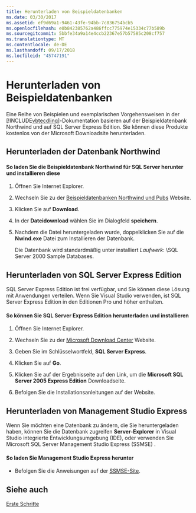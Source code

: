 ```yaml
---
title: Herunterladen von Beispieldatenbanken
ms.date: 03/30/2017
ms.assetid: ef9d69a1-9461-43fe-94bb-7c836754bcb5
ms.openlocfilehash: e0b842385762a486ffcc775974e15334c77b589b
ms.sourcegitcommit: 5bbfe34a9a14e4ccb22367e57b57585c208cf757
ms.translationtype: MT
ms.contentlocale: de-DE
ms.lasthandoff: 09/17/2018
ms.locfileid: "45747191"
---
```

# <a name="downloading-sample-databases"></a>Herunterladen von Beispieldatenbanken
Eine Reihe von Beispielen und exemplarischen Vorgehensweisen in der [!INCLUDE[vbtecdlinq](../../../../../../includes/vbtecdlinq-md.md)]-Dokumentation basieren auf der Beispieldatenbank Northwind und auf SQL Server Express Edition. Sie können diese Produkte kostenlos von der Microsoft Downloadsite herunterladen.  
  
## <a name="downloading-the-northwind-database"></a>Herunterladen der Datenbank Northwind  
  
#### <a name="to-download-and-install-the-northwind-sample-database-for-sql-server"></a>So laden Sie die Beispieldatenbank Northwind für SQL Server herunter und installieren diese  
  
1.  Öffnen Sie Internet Explorer.  
  
2.  Wechseln Sie zu der [Beispieldatenbanken Northwind und Pubs](https://go.microsoft.com/fwlink?linkid=64296) Website.  
  
3.  Klicken Sie auf **Download**.  
  
4.  In der **Dateidownload** wählen Sie im Dialogfeld **speichern**.  
  
5.  Nachdem die Datei heruntergeladen wurde, doppelklicken Sie auf die **Nwind.exe** Datei zum Installieren der Datenbank.  
  
     Die Datenbank wird standardmäßig unter installiert *Laufwerk*: \SQL Server 2000 Sample Databases.  
  
## <a name="downloading-sql-server-express-edition"></a>Herunterladen von SQL Server Express Edition  
 SQL Server Express Edition ist frei verfügbar, und Sie können diese Lösung mit Anwendungen verteilen. Wenn Sie Visual Studio verwenden, ist SQL Server Express Edition in den Editionen Pro und höher enthalten.  
  
#### <a name="to-download-and-install-sql-server-express-edition"></a>So können Sie SQL Server Express Edition herunterladen und installieren  
  
1.  Öffnen Sie Internet Explorer.  
  
2.  Wechseln Sie zu der [Microsoft Download Center](https://go.microsoft.com/fwlink?linkid=74602) Website.  
  
3.  Geben Sie im Schlüsselwortfeld, **SQL Server Express**.  
  
4.  Klicken Sie auf **Go**.  
  
5.  Klicken Sie auf der Ergebnisseite auf den Link, um die **Microsoft SQL Server 2005 Express Edition** Downloadseite.  
  
6.  Befolgen Sie die Installationsanleitungen auf der Website.  
  
## <a name="downloading-management-studio-express"></a>Herunterladen von Management Studio Express  
 Wenn Sie möchten eine Datenbank zu ändern, die Sie heruntergeladen haben, können Sie die Datenbank zugreifen **Server-Explorer** in Visual Studio integrierte Entwicklungsumgebung (IDE), oder verwenden Sie Microsoft SQL Server Management Studio Express (SSMSE) .  
  
#### <a name="to-download-management-studio-express"></a>So laden Sie Management Studio Express herunter  
  
-   Befolgen Sie die Anweisungen auf der [SSMSE-Site](https://go.microsoft.com/fwlink/?LinkId=95933).  
  
## <a name="see-also"></a>Siehe auch  
 [Erste Schritte](../../../../../../docs/framework/data/adonet/sql/linq/getting-started.md)
